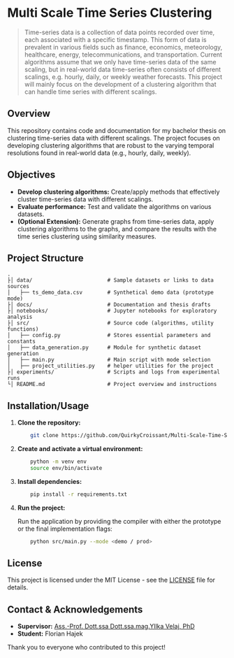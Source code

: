 # Multi Scale Time Series Clustering

> Time-series data is a collection of data points recorded over time, each associated with a specific timestamp. This form of data is prevalent in various fields such as finance, economics, meteorology, healthcare, energy, telecommunications, and transportation. Current algorithms assume that we only have time-series data of the same scaling, but in real-world data time-series often consists of different scalings, e.g. hourly, daily, or weekly weather forecasts. This project will mainly focus on the development of a clustering algorithm that can handle time series with different scalings. 

## Overview

This repository contains code and documentation for my bachelor thesis on clustering time-series data with different scalings. The project focuses on developing clustering algorithms that are robust to the varying temporal resolutions found in real-world data (e.g., hourly, daily, weekly).

## Objectives

- **Develop clustering algorithms:** Create/apply methods that effectively cluster time-series data with different scalings.
- **Evaluate performance:** Test and validate the algorithms on various datasets.
- **(Optional Extension):** Generate graphs from time-series data, apply clustering algorithms to the graphs, and compare the results with the time series clustering using similarity measures.


## Project Structure

```
.
├│ data/                  		# Sample datasets or links to data sources
│   ├── ts_demo_data.csv  		# Synthetical demo data (prototype mode)
├│ docs/                  		# Documentation and thesis drafts
├│ notebooks/					# Jupyter notebooks for exploratory analysis
├│ src/							# Source code (algorithms, utility functions)
│   ├── config.py  				# Stores essential parameters and constants
│   ├── data_generation.py  	# Module for synthetic dataset generation
│   ├── main.py					# Main script with mode selection
│   ├── project_utilities.py	# helper utilities for the project
├│ experiments/             	# Scripts and logs from experimental runs
└│ README.md                	# Project overview and instructions
```


## Installation/Usage

1. **Clone the repository:**

    ```bash
		git clone https://github.com/QuirkyCroissant/Multi-Scale-Time-Series-Clustering
	```
	
	
2. **Create and activate a virtual environment:**

    ```bash
		python -m venv env
		source env/bin/activate   
	```
	
3. **Install dependencies:**

    ```bash
		pip install -r requirements.txt
	```

4. **Run the project:**

    Run the application by providing the compiler with either the prototype or the final implementation flags:
    ```bash
		python src/main.py --mode <demo / prod>
	```


## License

This project is licensed under the MIT License - see the [LICENSE](LICENSE) file for details.

## Contact & Acknowledgements

- **Supervisor:** [Ass.-Prof. Dott.ssa Dott.ssa.mag.Yllka Velaj, PhD](mailto:yllka.velaj@univie.ac.at)
- **Student:** Florian Hajek

Thank you to everyone who contributed to this project!